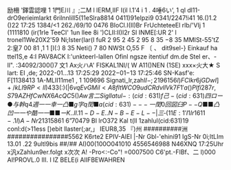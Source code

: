 励柵 ’鐸雲認哩 1 1門E川 』;二M l lERM,IIF I(il l.1'4 i 1 . 4唾6い‘, 1 ql dl11-drO9erieimlarkt 6rilnnlill5(11eSlra8814 0411)91elpzi9 0341/2247!i41 16.()1.2 ()22 17:25 1384/<1 262./69/10 0476 BIoCl.I(II)Br FrUchteteeEl rlb/'VIj 1 (1111810 (ir(1rle TeeCI' 1un llee 8i ')CLII:II)I2r SI INME[:UR 2' l tronel1We20X2'59 Ni;Ister(Iar(I fuR 2 95 2 45 2 95 8 35 −8 35 MMISt-55'tZ 2:皇7 00 81 ,1 1 [I(:) 8 35 Neti() 7 80 NWSt O,55 F 〔 、 dit9sel-} Einkauf ha ttel1S,e 4:I PAV8ACK I:'unkteerl-lallen Ofinl ngsze itentiuf dm.de Stel er、- ll". :34092/300()7 文1 Ax火ハA' FISKAL1NI/( W A11()NEN (1SE) xxx×火大★ S lart: EI ,de; 2022-01…13 17:25:29 2022−01−13 17:25:46 SN-Kasf'e: F[1138413 1A-MLII11me1 , 1 109696 Signati_lr,zahl$I-; 2196156 I)FCIkr6jG DwI]+/kLI9RP<ll)433(:)( |6vqEvGMil<A8fltWCO9udCRd vllVk7F1'a()Pl fi287r ,S79AZHfCwNX6AcQC5()Aw言二 Sigllatul-: (cid:631)f己 −(cid:631) 四ロー●与幹q 4週一一幸一凸■ g字q閏■ a(cid:631)−−− 一閏0回図臼P−−Q■■凸凹一一や酷一一■■ー K..ll. 11-D-E. .N-B-E-L-- |三‐(1 1E: 1 ' I1Ir161 1 - .1I) A-Nr 213$15861 6”70479 BI lrO372 Kal t(ll 1zahlul(cid:631)19 conl:d(>11ess [)ebit llaster(;ar,」 IEUR8,35 『)州 ##########洲################5562 K6rte2 EPIV-AIEI |-Nr Gbl-'ehini91 IgS-Nr 0i;ltLIm 13.01 .22 9ultl9bis ##/## AI)00(100O041010 4556546988 N46XNQ 17:25Uhr x汎xZahlun9er.folgt x次次 A! -Pro<:-Co"! =0007500 C6'pt.-FIBf、二 l)000 AI\!PROVL.0 III. I IZ BELE(i AIIFBEWAHREN